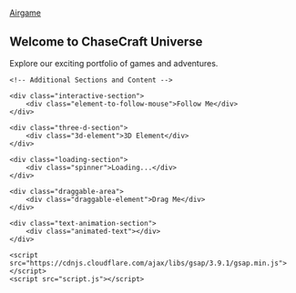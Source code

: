# <!DOCTYPE html>
<html lang="en">
<head>
    <meta charset="UTF-8">
    <meta name="viewport" content="width=device-width, initial-scale=1.0">
    <title>ChaseCraft Universe Portfolio</title>
    <link rel="stylesheet" href="styles.css">
</head>
<body>
    <div id="space"></div>
    <nav>
        <a href="airgame.html" class="nav-link home-link matrix-link">Airgame</a>
    </nav>
    <div class="hero">
        <h2>Welcome to ChaseCraft Universe</h2>
        <p>Explore our exciting portfolio of games and adventures.</p>
    </div>
    <div class="section">
        <!-- Content for another section -->
    </div>

    <!-- Additional Sections and Content -->

    <div class="interactive-section">
        <div class="element-to-follow-mouse">Follow Me</div>
    </div>

    <div class="three-d-section">
        <div class="3d-element">3D Element</div>
    </div>

    <div class="loading-section">
        <div class="spinner">Loading...</div>
    </div>

    <div class="draggable-area">
        <div class="draggable-element">Drag Me</div>
    </div>

    <div class="text-animation-section">
        <div class="animated-text"></div>
    </div>
    
    <script src="https://cdnjs.cloudflare.com/ajax/libs/gsap/3.9.1/gsap.min.js"></script>
    <script src="script.js"></script>
</body>
</html>
